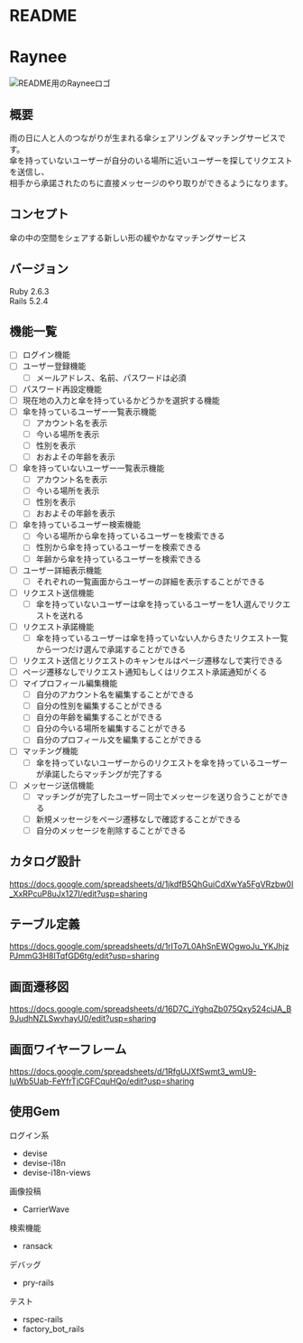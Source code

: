 # README

# Raynee
![README用のRayneeロゴ](images/rayneelogo4github.jpg "hero")

## 概要
雨の日に人と人のつながりが生まれる傘シェアリング＆マッチングサービスです。<br>
傘を持っていないユーザーが自分のいる場所に近いユーザーを探してリクエストを送信し、<br>
相手から承諾されたのちに直接メッセージのやり取りができるようになります。

## コンセプト
傘の中の空間をシェアする新しい形の緩やかなマッチングサービス

## バージョン
Ruby 2.6.3  
Rails 5.2.4

## 機能一覧
- [ ] ログイン機能
- [ ] ユーザー登録機能
  - [ ] メールアドレス、名前、パスワードは必須
- [ ] パスワード再設定機能
- [ ] 現在地の入力と傘を持っているかどうかを選択する機能
- [ ] 傘を持っているユーザー一覧表示機能
  - [ ] アカウント名を表示
  - [ ] 今いる場所を表示
  - [ ] 性別を表示
  - [ ] おおよその年齢を表示 
- [ ] 傘を持っていないユーザー一覧表示機能
  - [ ] アカウント名を表示
  - [ ] 今いる場所を表示
  - [ ] 性別を表示
  - [ ] おおよその年齢を表示
- [ ] 傘を持っているユーザー検索機能
  - [ ] 今いる場所から傘を持っているユーザーを検索できる
  - [ ] 性別から傘を持っているユーザーを検索できる
  - [ ] 年齢から傘を持っているユーザーを検索できる
- [ ] ユーザー詳細表示機能
  - [ ] それぞれの一覧画面からユーザーの詳細を表示することができる
- [ ] リクエスト送信機能
  - [ ] 傘を持っていないユーザーは傘を持っているユーザーを1人選んでリクエストを送れる
- [ ] リクエスト承諾機能
  - [ ] 傘を持っているユーザーは傘を持っていない人からきたリクエスト一覧から一つだけ選んで承諾することができる
- [ ] リクエスト送信とリクエストのキャンセルはページ遷移なしで実行できる
- [ ] ページ遷移なしでリクエスト通知もしくはリクエスト承諾通知がくる
- [ ] マイプロフィール編集機能
  - [ ] 自分のアカウント名を編集することができる
  - [ ] 自分の性別を編集することができる
  - [ ] 自分の年齢を編集することができる
  - [ ] 自分の今いる場所を編集することができる
  - [ ] 自分のプロフィール文を編集することができる
- [ ] マッチング機能
  - [ ] 傘を持っていないユーザーからのリクエストを傘を持っているユーザーが承諾したらマッチングが完了する
- [ ] メッセージ送信機能
  - [ ] マッチングが完了したユーザー同士でメッセージを送り合うことができる
  - [ ] 新規メッセージをページ遷移なしで確認することができる
  - [ ] 自分のメッセージを削除することができる

## カタログ設計
https://docs.google.com/spreadsheets/d/1jkdfB5QhGuiCdXwYa5FgVRzbw0I_XxRPcuP8uJx127I/edit?usp=sharing

## テーブル定義
https://docs.google.com/spreadsheets/d/1rITo7L0AhSnEWOgwoJu_YKJhjzPJmmG3H8ITqfGD6tg/edit?usp=sharing

## 画面遷移図
https://docs.google.com/spreadsheets/d/16D7C_iYghqZb075Qxy524ciJA_B9JudhNZLSwvhayU0/edit?usp=sharing

## 画面ワイヤーフレーム
https://docs.google.com/spreadsheets/d/1RfgUJXfSwmt3_wmU9-IuWb5Uab-FeYfrTjCGFCquHQo/edit?usp=sharing

## 使用Gem
ログイン系
* devise
* devise-i18n
* devise-i18n-views

画像投稿
* CarrierWave

検索機能
* ransack

デバッグ
* pry-rails

テスト
* rspec-rails
* factory_bot_rails
